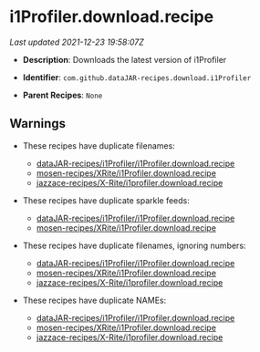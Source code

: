 # i1Profiler.download.recipe

_Last updated 2021-12-23 19:58:07Z_

- **Description**: Downloads the latest version of i1Profiler

- **Identifier**: `com.github.dataJAR-recipes.download.i1Profiler`

- **Parent Recipes**: `None`

## Warnings

- These recipes have duplicate filenames:
    - [dataJAR-recipes/i1Profiler/i1Profiler.download.recipe](/autopkg-dupe-tracker/dataJAR-recipes/i1Profiler/i1Profiler.download.recipe)
    - [mosen-recipes/XRite/i1Profiler.download.recipe](/autopkg-dupe-tracker/mosen-recipes/XRite/i1Profiler.download.recipe)
    - [jazzace-recipes/X-Rite/i1profiler.download.recipe](/autopkg-dupe-tracker/jazzace-recipes/X-Rite/i1profiler.download.recipe)

- These recipes have duplicate sparkle feeds:
    - [dataJAR-recipes/i1Profiler/i1Profiler.download.recipe](/autopkg-dupe-tracker/dataJAR-recipes/i1Profiler/i1Profiler.download.recipe)
    - [mosen-recipes/XRite/i1Profiler.download.recipe](/autopkg-dupe-tracker/mosen-recipes/XRite/i1Profiler.download.recipe)

- These recipes have duplicate filenames, ignoring numbers:
    - [dataJAR-recipes/i1Profiler/i1Profiler.download.recipe](/autopkg-dupe-tracker/dataJAR-recipes/i1Profiler/i1Profiler.download.recipe)
    - [mosen-recipes/XRite/i1Profiler.download.recipe](/autopkg-dupe-tracker/mosen-recipes/XRite/i1Profiler.download.recipe)
    - [jazzace-recipes/X-Rite/i1profiler.download.recipe](/autopkg-dupe-tracker/jazzace-recipes/X-Rite/i1profiler.download.recipe)

- These recipes have duplicate NAMEs:
    - [dataJAR-recipes/i1Profiler/i1Profiler.download.recipe](/autopkg-dupe-tracker/dataJAR-recipes/i1Profiler/i1Profiler.download.recipe)
    - [mosen-recipes/XRite/i1Profiler.download.recipe](/autopkg-dupe-tracker/mosen-recipes/XRite/i1Profiler.download.recipe)
    - [jazzace-recipes/X-Rite/i1profiler.download.recipe](/autopkg-dupe-tracker/jazzace-recipes/X-Rite/i1profiler.download.recipe)